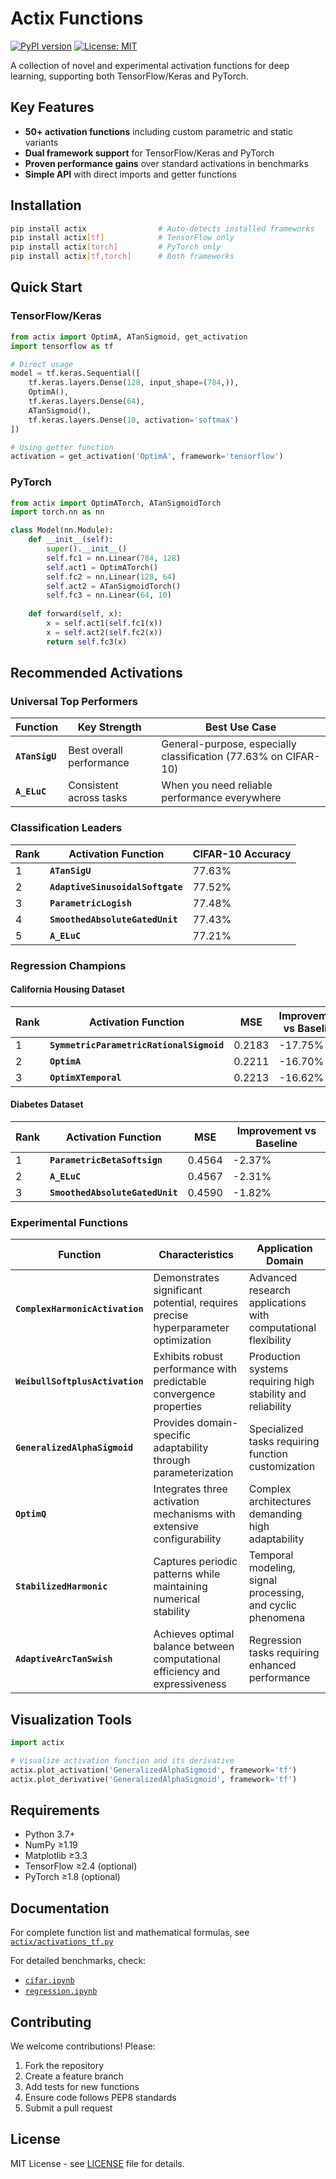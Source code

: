 # Actix Functions

[![PyPI version](https://badge.fury.io/py/actix.svg)](https://badge.fury.io/py/actix)
[![License: MIT](https://img.shields.io/badge/License-MIT-yellow.svg)](https://opensource.org/licenses/MIT)

A collection of novel and experimental activation functions for deep learning, supporting both TensorFlow/Keras and PyTorch.

## Key Features

- **50+ activation functions** including custom parametric and static variants
- **Dual framework support** for TensorFlow/Keras and PyTorch
- **Proven performance gains** over standard activations in benchmarks
- **Simple API** with direct imports and getter functions

## Installation

```bash
pip install actix                # Auto-detects installed frameworks
pip install actix[tf]            # TensorFlow only
pip install actix[torch]         # PyTorch only
pip install actix[tf,torch]      # Both frameworks
```

## Quick Start

### TensorFlow/Keras

```python
from actix import OptimA, ATanSigmoid, get_activation
import tensorflow as tf

# Direct usage
model = tf.keras.Sequential([
    tf.keras.layers.Dense(128, input_shape=(784,)),
    OptimA(),
    tf.keras.layers.Dense(64),
    ATanSigmoid(),
    tf.keras.layers.Dense(10, activation='softmax')
])

# Using getter function
activation = get_activation('OptimA', framework='tensorflow')
```

### PyTorch

```python
from actix import OptimATorch, ATanSigmoidTorch
import torch.nn as nn

class Model(nn.Module):
    def __init__(self):
        super().__init__()
        self.fc1 = nn.Linear(784, 128)
        self.act1 = OptimATorch()
        self.fc2 = nn.Linear(128, 64)
        self.act2 = ATanSigmoidTorch()
        self.fc3 = nn.Linear(64, 10)
    
    def forward(self, x):
        x = self.act1(self.fc1(x))
        x = self.act2(self.fc2(x))
        return self.fc3(x)
```

## Recommended Activations

### Universal Top Performers

| Function | Key Strength | Best Use Case |
|----------|--------------|---------------|
| **`ATanSigU`** | Best overall performance | General-purpose, especially classification (77.63% on CIFAR-10) |
| **`A_ELuC`** | Consistent across tasks | When you need reliable performance everywhere |

### Classification Leaders

| Rank | Activation Function | CIFAR-10 Accuracy |
|------|-------------------|-------------------|
| 1 | **`ATanSigU`** | 77.63% |
| 2 | **`AdaptiveSinusoidalSoftgate`** | 77.52% |
| 3 | **`ParametricLogish`** | 77.48% |
| 4 | **`SmoothedAbsoluteGatedUnit`** | 77.43% |
| 5 | **`A_ELuC`** | 77.21% |

### Regression Champions

#### California Housing Dataset

| Rank | Activation Function | MSE | Improvement vs Baseline |
|------|-------------------|-----|------------------------|
| 1 | **`SymmetricParametricRationalSigmoid`** | 0.2183 | -17.75% |
| 2 | **`OptimA`** | 0.2211 | -16.70% |
| 3 | **`OptimXTemporal`** | 0.2213 | -16.62% |

#### Diabetes Dataset

| Rank | Activation Function | MSE | Improvement vs Baseline |
|------|-------------------|-----|------------------------|
| 1 | **`ParametricBetaSoftsign`** | 0.4564 | -2.37% |
| 2 | **`A_ELuC`** | 0.4567 | -2.31% |
| 3 | **`SmoothedAbsoluteGatedUnit`** | 0.4590 | -1.82% |

### Experimental Functions

| Function | Characteristics | Application Domain |
|----------|----------------|-----------------|
| **`ComplexHarmonicActivation`** | Demonstrates significant potential, requires precise hyperparameter optimization | Advanced research applications with computational flexibility |
| **`WeibullSoftplusActivation`** | Exhibits robust performance with predictable convergence properties | Production systems requiring high stability and reliability |
| **`GeneralizedAlphaSigmoid`** | Provides domain-specific adaptability through parameterization | Specialized tasks requiring function customization |
| **`OptimQ`** | Integrates three activation mechanisms with extensive configurability | Complex architectures demanding high adaptability |
| **`StabilizedHarmonic`** | Captures periodic patterns while maintaining numerical stability | Temporal modeling, signal processing, and cyclic phenomena |
| **`AdaptiveArcTanSwish`** | Achieves optimal balance between computational efficiency and expressiveness | Regression tasks requiring enhanced performance |

## Visualization Tools

```python
import actix

# Visualize activation function and its derivative
actix.plot_activation('GeneralizedAlphaSigmoid', framework='tf')
actix.plot_derivative('GeneralizedAlphaSigmoid', framework='tf')
```

## Requirements

- Python 3.7+
- NumPy ≥1.19
- Matplotlib ≥3.3
- TensorFlow ≥2.4 (optional)
- PyTorch ≥1.8 (optional)

## Documentation

For complete function list and mathematical formulas, see [`actix/activations_tf.py`](actix/activations_tf.py)

For detailed benchmarks, check:
- [`cifar.ipynb`](/benchmark/cifar.ipynb)
- [`regression.ipynb`](/benchmark/regression.ipynb)

## Contributing

We welcome contributions! Please:
1. Fork the repository
2. Create a feature branch
3. Add tests for new functions
4. Ensure code follows PEP8 standards
5. Submit a pull request

## License

MIT License - see [LICENSE](LICENSE) file for details.
